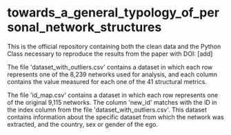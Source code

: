 # towards_a_general_typology_of_personal_network_structures

This is the official repository containing both the clean data and the Python Class necessary to reproduce the results from the paper with DOI: [add]

The file 'dataset_with_outliers.csv' contains a dataset in which each row represents one of the 8,239 networks used for analysis, and each column contains the value measured for each one of the 41 structural metrics.

The file 'id_map.csv' contains a dataset in which each row represents one of the original 9,115 networks. The column 'new_id' matches with the ID in the index column from the file 'dataset_with_outliers.csv'. This dataset contains information about the specific dataset from which the network was extracted, and the country, sex or gender of the ego. 

